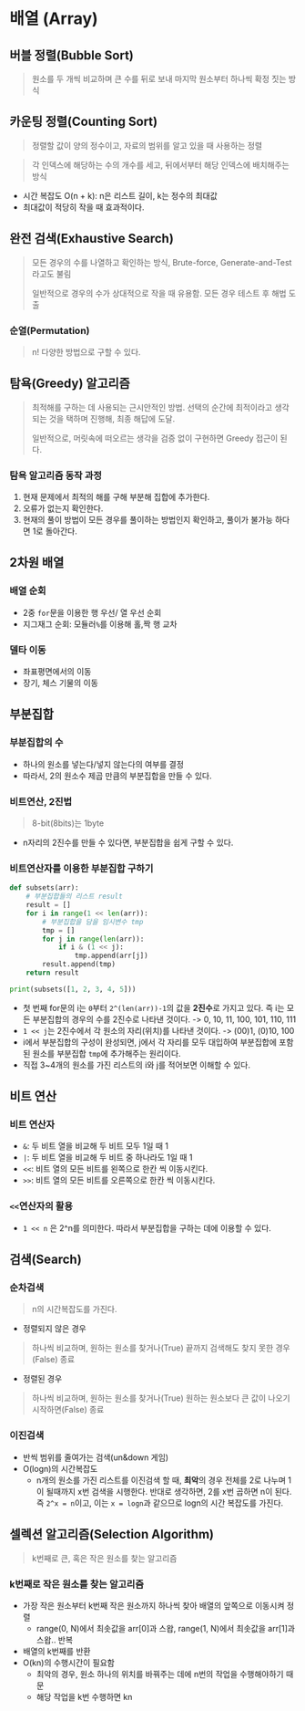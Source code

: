 # 배열 (Array)



## 버블 정렬(Bubble Sort)

> 원소를 두 개씩 비교하며 큰 수를 뒤로 보내 마지막 원소부터 하나씩 확정 짓는 방식





## 카운팅 정렬(Counting Sort)

> 정렬할 값이 양의 정수이고, 자료의 범위를 알고 있을 때 사용하는 정렬

> 각 인덱스에 해당하는 수의 개수를 세고, 뒤에서부터 해당 인덱스에 배치해주는 방식

- 시간 복잡도 O(n + k): n은 리스트 길이, k는 정수의 최대값
- 최대값이 적당히 작을 때 효과적이다.





## 완전 검색(Exhaustive Search)

> 모든 경우의 수를 나열하고 확인하는 방식, Brute-force, Generate-and-Test라고도 불림
>
> 일반적으로 경우의 수가 상대적으로 작을 때 유용함. 모든 경우 테스트 후 해법 도출

### 순열(Permutation)

> n! 다양한 방법으로 구할 수 있다.





## 탐욕(Greedy) 알고리즘

> 최적해를 구하는 데 사용되는 근시안적인 방법. 선택의 순간에 최적이라고 생각 되는 것을 택하며 진행해, 최종 해답에 도달.
>
> 일반적으로, 머릿속에 떠오르는 생각을 검증 없이 구현하면 Greedy 접근이 된다.

### 탐욕 알고리즘 동작 과정

1. 현재 문제에서 최적의 해를 구해 부분해 집합에 추가한다.
2. 오류가 없는지 확인한다.
3. 현재의 풀이 방법이 모든 경우를 풀이하는 방법인지 확인하고, 풀이가 불가능 하다면 1로 돌아간다.



## 2차원 배열

### 배열 순회

- 2중 `for`문을 이용한 행 우선/ 열 우선 순회
- 지그재그 순회: 모듈러`%`를 이용해 홀,짝 행 교차

### 델타 이동

- 좌표평면에서의 이동
- 장기, 체스 기물의 이동



## 부분집합

### 부분집합의 수

- 하나의 원소를 넣는다/넣지 않는다의 여부를 결정
- 따라서, 2의 원소수 제곱 만큼의 부분집합을 만들 수 있다.

### 비트연산, 2진법

> 8-bit(8bits)는 1byte

- n자리의 2진수를 만들 수 있다면, 부분집합을 쉽게 구할 수 있다.

### 비트연산자를 이용한 부분집합 구하기

```python
def subsets(arr):
    # 부분집합들의 리스트 result
    result = []
    for i in range(1 << len(arr)):
        # 부분집합을 담을 임시변수 tmp
        tmp = []
        for j in range(len(arr)):
            if i & (1 << j):
                tmp.append(arr[j])
        result.append(tmp)
    return result

print(subsets([1, 2, 3, 4, 5]))
```

- 첫 번째 for문의 i는 `0`부터 `2^(len(arr))-1`의 값을 **2진수**로 가지고 있다. 즉 i는 모든 부분집합의 경우의 수를 2진수로 나타낸 것이다. -> 0, 10, 11, 100, 101, 110, 111
- `1 << j`는 2진수에서 각 원소의 자리(위치)를 나타낸 것이다. -> (00)1, (0)10, 100
- i에서 부분집합의 구성이 완성되면, j에서 각 자리를 모두 대입하여 부분집합에 포함된 원소를 부분집합 `tmp`에 추가해주는 원리이다.
- 직접 3~4개의 원소를 가진 리스트의 i와 j를 적어보면 이해할 수 있다.



## 비트 연산

### 비트 연산자

- `&`: 두 비트 열을 비교해 두 비트 모두 1일 때 1
- `|`: 두 비트 열을 비교해 두 비트 중 하나라도 1일 때 1
- `<<`: 비트 열의 모든 비트를 왼쪽으로 한칸 씩 이동시킨다.
- `>>`: 비트 열의 모든 비트를 오른쪽으로 한칸 씩 이동시킨다.

### `<<`연산자의 활용

- `1 << n` 은 2^n를 의미한다. 따라서 부분집합을 구하는 데에 이용할 수 있다.



## 검색(Search)

### 순차검색

> n의 시간복잡도를 가진다.

- 정렬되지 않은 경우

> 하나씩 비교하며, 원하는 원소를 찾거나(True) 끝까지 검색해도 찾지 못한 경우(False) 종료

- 정렬된 경우

> 하나씩 비교하며, 원하는 원소를 찾거나(True) 원하는 원소보다 큰 값이 나오기 시작하면(False) 종료

### 이진검색

- 반씩 범위를 줄여가는 검색(un&down 게임)
- O(logn)의 시간복잡도
  - n개의 원소를 가진 리스트를 이진검색 할 때, **최악**의 경우 전체를 2로 나누며 1이 될때까지 x번 검색을 시행한다. 반대로 생각하면, 2를 x번 곱하면 n이 된다. 즉 `2^x = n`이고, 이는 `x = logn`과 같으므로 logn의 시간 복잡도를 가진다.



## 셀렉션 알고리즘(Selection Algorithm)

> k번째로 큰, 혹은 작은 원소를 찾는 알고리즘

### k번째로 작은 원소를 찾는 알고리즘

- 가장 작은 원소부터 k번째 작은 원소까지 하나씩 찾아 배열의 앞쪽으로 이동시켜 정렬
  - range(0, N)에서 최솟값을 arr[0]과 스왑, range(1, N)에서 최솟값을 arr[1]과 스왑.. 반복
- 배열의 k번째를 반환
- O(kn)의 수행시간이 필요함
  - 최악의 경우, 원소 하나의 위치를 바꿔주는 데에 n번의 작업을 수행해야하기 때문
  - 해당 작업을 k번 수행하면 kn




